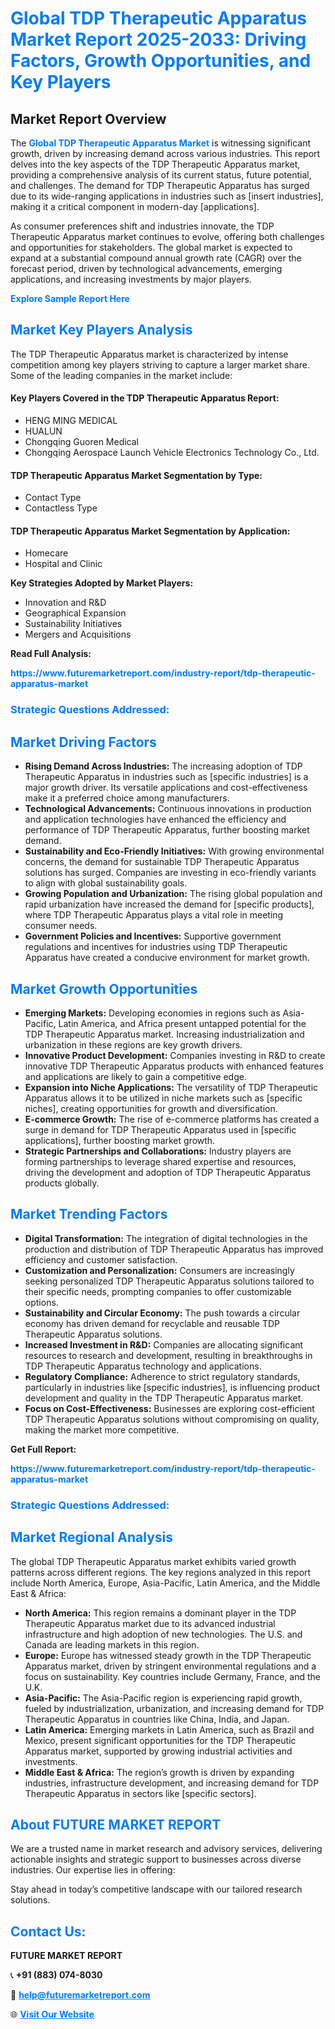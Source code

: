 <h1 style="color: #007BFF;">Global TDP Therapeutic Apparatus Market Report 2025-2033: Driving Factors, Growth Opportunities, and Key Players</h1>

<section id="overview">
<h2>Market Report Overview</h2>
<p>The <a href="https://www.futuremarketreport.com/industry-report/tdp-therapeutic-apparatus-market" style="color: #007BFF; text-decoration: none;"><strong>Global TDP Therapeutic Apparatus Market</strong></a> is witnessing significant growth, driven by increasing demand across various industries. This report delves into the key aspects of the TDP Therapeutic Apparatus market, providing a comprehensive analysis of its current status, future potential, and challenges. The demand for TDP Therapeutic Apparatus has surged due to its wide-ranging applications in industries such as [insert industries], making it a critical component in modern-day [applications].</p>
<p>As consumer preferences shift and industries innovate, the TDP Therapeutic Apparatus market continues to evolve, offering both challenges and opportunities for stakeholders. The global market is expected to expand at a substantial compound annual growth rate (CAGR) over the forecast period, driven by technological advancements, emerging applications, and increasing investments by major players.</p>
</section>

<section id="overview">
<p><a href="https://www.futuremarketreport.com/request-sample/reportId=78055" style="color: #007BFF; text-decoration: none;"><strong>Explore Sample Report Here</strong></a></p>
</section>

<section id="key-players">
<h2 style="color: #007BFF;">Market Key Players Analysis</h2>
<p>The TDP Therapeutic Apparatus market is characterized by intense competition among key players striving to capture a larger market share. Some of the leading companies in the market include:</p>
<h4>Key Players Covered in the TDP Therapeutic Apparatus Report:</h4>
<ul><li>HENG MING MEDICAL</li><li>HUALUN</li><li>Chongqing Guoren Medical</li><li>Chongqing Aerospace Launch Vehicle Electronics Technology Co., Ltd.</li></ul>
<h4>TDP Therapeutic Apparatus Market Segmentation by Type:</h4>
<ul><li>Contact Type</li><li>Contactless Type</li></ul>

<h4>TDP Therapeutic Apparatus Market Segmentation by Application:</h4>
<ul><li>Homecare</li><li>Hospital and Clinic</li></ul>
<p><strong>Key Strategies Adopted by Market Players:</strong></p>
<ul>
<li>Innovation and R&D</li>
<li>Geographical Expansion</li>
<li>Sustainability Initiatives</li>
<li>Mergers and Acquisitions</li>
</ul>
</section>

<section>
<p><strong>Read Full Analysis: </strong></p><a href="https://www.futuremarketreport.com/industry-report/tdp-therapeutic-apparatus-market" style="color: #007BFF; text-decoration: none;"><strong>https://www.futuremarketreport.com/industry-report/tdp-therapeutic-apparatus-market</strong></a>
<h3 style="color: #007BFF;">Strategic Questions Addressed:</h3>
</section>

<section id="driving-factors">
<h2 style="color: #007BFF;">Market Driving Factors</h2>
<ul>
<li><strong>Rising Demand Across Industries:</strong> The increasing adoption of TDP Therapeutic Apparatus in industries such as [specific industries] is a major growth driver. Its versatile applications and cost-effectiveness make it a preferred choice among manufacturers.</li>
<li><strong>Technological Advancements:</strong> Continuous innovations in production and application technologies have enhanced the efficiency and performance of TDP Therapeutic Apparatus, further boosting market demand.</li>
<li><strong>Sustainability and Eco-Friendly Initiatives:</strong> With growing environmental concerns, the demand for sustainable TDP Therapeutic Apparatus solutions has surged. Companies are investing in eco-friendly variants to align with global sustainability goals.</li>
<li><strong>Growing Population and Urbanization:</strong> The rising global population and rapid urbanization have increased the demand for [specific products], where TDP Therapeutic Apparatus plays a vital role in meeting consumer needs.</li>
<li><strong>Government Policies and Incentives:</strong> Supportive government regulations and incentives for industries using TDP Therapeutic Apparatus have created a conducive environment for market growth.</li>
</ul>
</section>

<section id="growth-opportunities">
<h2 style="color: #007BFF;">Market Growth Opportunities</h2>
<ul>
<li><strong>Emerging Markets:</strong> Developing economies in regions such as Asia-Pacific, Latin America, and Africa present untapped potential for the TDP Therapeutic Apparatus market. Increasing industrialization and urbanization in these regions are key growth drivers.</li>
<li><strong>Innovative Product Development:</strong> Companies investing in R&D to create innovative TDP Therapeutic Apparatus products with enhanced features and applications are likely to gain a competitive edge.</li>
<li><strong>Expansion into Niche Applications:</strong> The versatility of TDP Therapeutic Apparatus allows it to be utilized in niche markets such as [specific niches], creating opportunities for growth and diversification.</li>
<li><strong>E-commerce Growth:</strong> The rise of e-commerce platforms has created a surge in demand for TDP Therapeutic Apparatus used in [specific applications], further boosting market growth.</li>
<li><strong>Strategic Partnerships and Collaborations:</strong> Industry players are forming partnerships to leverage shared expertise and resources, driving the development and adoption of TDP Therapeutic Apparatus products globally.</li>
</ul>
</section>

<section id="trending-factors">
<h2 style="color: #007BFF;">Market Trending Factors</h2>
<ul>
<li><strong>Digital Transformation:</strong> The integration of digital technologies in the production and distribution of TDP Therapeutic Apparatus has improved efficiency and customer satisfaction.</li>
<li><strong>Customization and Personalization:</strong> Consumers are increasingly seeking personalized TDP Therapeutic Apparatus solutions tailored to their specific needs, prompting companies to offer customizable options.</li>
<li><strong>Sustainability and Circular Economy:</strong> The push towards a circular economy has driven demand for recyclable and reusable TDP Therapeutic Apparatus solutions.</li>
<li><strong>Increased Investment in R&D:</strong> Companies are allocating significant resources to research and development, resulting in breakthroughs in TDP Therapeutic Apparatus technology and applications.</li>
<li><strong>Regulatory Compliance:</strong> Adherence to strict regulatory standards, particularly in industries like [specific industries], is influencing product development and quality in the TDP Therapeutic Apparatus market.</li>
<li><strong>Focus on Cost-Effectiveness:</strong> Businesses are exploring cost-efficient TDP Therapeutic Apparatus solutions without compromising on quality, making the market more competitive.</li>
</ul>
</section>

<section>
<p><strong>Get Full Report: </strong></p><a href="https://www.futuremarketreport.com/industry-report/tdp-therapeutic-apparatus-market" style="color: #007BFF; text-decoration: none;"><strong>https://www.futuremarketreport.com/industry-report/tdp-therapeutic-apparatus-market</strong></a>
<h3 style="color: #007BFF;">Strategic Questions Addressed:</h3>
</section>


<section id="regional-analysis">
<h2 style="color: #007BFF;">Market Regional Analysis</h2>
<p>The global TDP Therapeutic Apparatus market exhibits varied growth patterns across different regions. The key regions analyzed in this report include North America, Europe, Asia-Pacific, Latin America, and the Middle East & Africa:</p>
<ul>
<li><strong>North America:</strong> This region remains a dominant player in the TDP Therapeutic Apparatus market due to its advanced industrial infrastructure and high adoption of new technologies. The U.S. and Canada are leading markets in this region.</li>
<li><strong>Europe:</strong> Europe has witnessed steady growth in the TDP Therapeutic Apparatus market, driven by stringent environmental regulations and a focus on sustainability. Key countries include Germany, France, and the U.K.</li>
<li><strong>Asia-Pacific:</strong> The Asia-Pacific region is experiencing rapid growth, fueled by industrialization, urbanization, and increasing demand for TDP Therapeutic Apparatus in countries like China, India, and Japan.</li>
<li><strong>Latin America:</strong> Emerging markets in Latin America, such as Brazil and Mexico, present significant opportunities for the TDP Therapeutic Apparatus market, supported by growing industrial activities and investments.</li>
<li><strong>Middle East & Africa:</strong> The region’s growth is driven by expanding industries, infrastructure development, and increasing demand for TDP Therapeutic Apparatus in sectors like [specific sectors].</li>
</ul>
</section>

<footer>
<h2 style="color: #007BFF;">About FUTURE MARKET REPORT</h2>
<p>We are a trusted name in market research and advisory services, delivering actionable insights and strategic support to businesses across diverse industries. Our expertise lies in offering:</p>

<p>Stay ahead in today’s competitive landscape with our tailored research solutions.</p>

<h2 style="color: #007BFF;">Contact Us:</h2>
<p><strong>FUTURE MARKET REPORT</strong></p>
<p>📞 <strong>+91 (883) 074-8030</strong></p>
<p>📧 <strong><a href="mailto:help@futuremarketreport.com" style="color: #007BFF;">help@futuremarketreport.com</a></strong></p>
<p>🌐 <strong><a href="https://www.futuremarketreport.com/" style="color: #007BFF;">Visit Our Website</a></strong></p>
</footer>